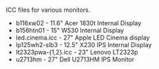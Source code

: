 ICC files for various monitors.

* b116xw02 - 11.6" Acer 1830t Internal Display
* b156htn01 - 15" W530 Internal Display
* led.cinema.icc - 27" Apple LED Cinema display
* lp125wh2-slb3 - 12.5" X230 IPS Internal Display
* lt2323pwa-{1,2}.icc - 23" Lenovo LT2323p 
* u2713hm - 27" Dell U2713HM IPS Monitor
